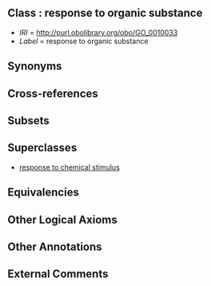 
## Class : response to organic substance

 * *IRI* = http://purl.obolibrary.org/obo/GO_0010033
 * *Label* = response to organic substance

## Synonyms


## Cross-references


## Subsets


## Superclasses

 * [response to chemical stimulus](../../GO/21/GO_0042221.md)

## Equivalencies


## Other Logical Axioms


## Other Annotations


## External Comments

